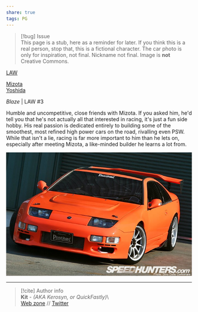 ```yaml
---  
share: true  
tags: PG  
---  
```

> [!bug] Issue  
> This page is a stub, here as a reminder for later. If you think this is a real person, stop that, this is a fictional character. The car photo is only for inspiration, not final. Nickname not final. Image is **not** Creative Commons.  
  
[LAW](../../World/Organizations/LAW)  
  
[Mizota](./Mizota)  
[Yoshida](./Yoshida)  
  
*Blaze* | LAW #3  
  
Humble and uncompetitive, close friends with Mizota. If you asked him, he'd tell you that he's not actually all that interested in racing, it's just a fun side hobby. His real passion is dedicated entirely to building some of the smoothest, most refined high power cars on the road, rivalling even PSW. While that isn't a lie, racing is far more important to him than he lets on, especially after meeting Mizota, a like-minded builder he learns a lot from.  
  
![kitabayashi car insp.jpeg](../../../assets/img/kitabayashi%20car%20insp.jpeg)  
  
-----  
> [!cite] Author info  
> **Kit** - *(AKA Kerosyn, or QuickFastly)*\  
> [Web zone](https://kitabe.link) // [Twitter](https://twitter.com/Kerosyn_)